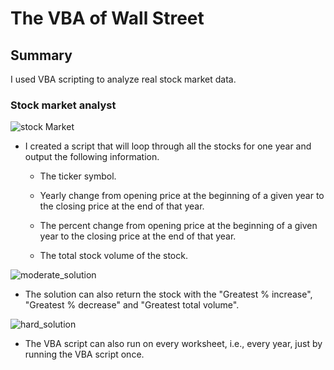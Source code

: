 # The VBA of Wall Street

## Summary
I used VBA scripting to analyze real stock market data. 

### Stock market analyst

![stock Market](Images/stockmarket.jpg)

* I created a script that will loop through all the stocks for one year and output the following information.

  * The ticker symbol.

  * Yearly change from opening price at the beginning of a given year to the closing price at the end of that year.

  * The percent change from opening price at the beginning of a given year to the closing price at the end of that year.

  * The total stock volume of the stock.

![moderate_solution](Images/moderate_solution.png)

* The solution can also return the stock with the "Greatest % increase", "Greatest % decrease" and "Greatest total volume". 

![hard_solution](Images/hard_solution.png)

* The VBA script can also run on every worksheet, i.e., every year, just by running the VBA script once.

